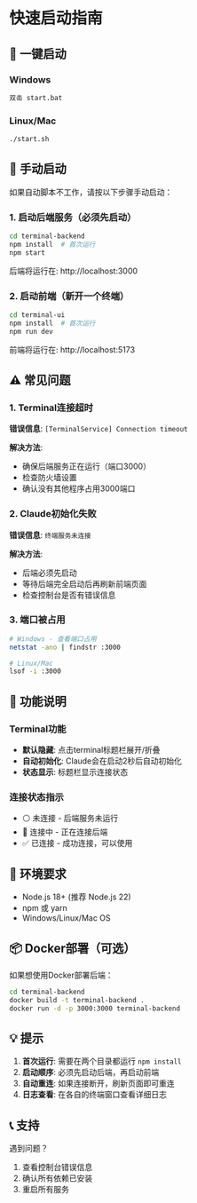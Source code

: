 # 快速启动指南

## 🚀 一键启动

### Windows
```bash
双击 start.bat
```

### Linux/Mac
```bash
./start.sh
```

## 📝 手动启动

如果自动脚本不工作，请按以下步骤手动启动：

### 1. 启动后端服务（必须先启动）
```bash
cd terminal-backend
npm install  # 首次运行
npm start
```

后端将运行在: http://localhost:3000

### 2. 启动前端（新开一个终端）
```bash
cd terminal-ui
npm install  # 首次运行
npm run dev
```

前端将运行在: http://localhost:5173

## ⚠️ 常见问题

### 1. Terminal连接超时
**错误信息**: `[TerminalService] Connection timeout`

**解决方法**:
- 确保后端服务正在运行（端口3000）
- 检查防火墙设置
- 确认没有其他程序占用3000端口

### 2. Claude初始化失败
**错误信息**: `终端服务未连接`

**解决方法**:
- 后端必须先启动
- 等待后端完全启动后再刷新前端页面
- 检查控制台是否有错误信息

### 3. 端口被占用
```bash
# Windows - 查看端口占用
netstat -ano | findstr :3000

# Linux/Mac
lsof -i :3000
```

## 🎯 功能说明

### Terminal功能
- **默认隐藏**: 点击terminal标题栏展开/折叠
- **自动初始化**: Claude会在启动2秒后自动初始化
- **状态显示**: 标题栏显示连接状态

### 连接状态指示
- ⚪ 未连接 - 后端服务未运行
- 🔄 连接中 - 正在连接后端
- ✅ 已连接 - 成功连接，可以使用

## 🔧 环境要求

- Node.js 18+ (推荐 Node.js 22)
- npm 或 yarn
- Windows/Linux/Mac OS

## 📦 Docker部署（可选）

如果想使用Docker部署后端：

```bash
cd terminal-backend
docker build -t terminal-backend .
docker run -d -p 3000:3000 terminal-backend
```

## 💡 提示

1. **首次运行**: 需要在两个目录都运行 `npm install`
2. **启动顺序**: 必须先启动后端，再启动前端
3. **自动重连**: 如果连接断开，刷新页面即可重连
4. **日志查看**: 在各自的终端窗口查看详细日志

## 📞 支持

遇到问题？
1. 查看控制台错误信息
2. 确认所有依赖已安装
3. 重启所有服务